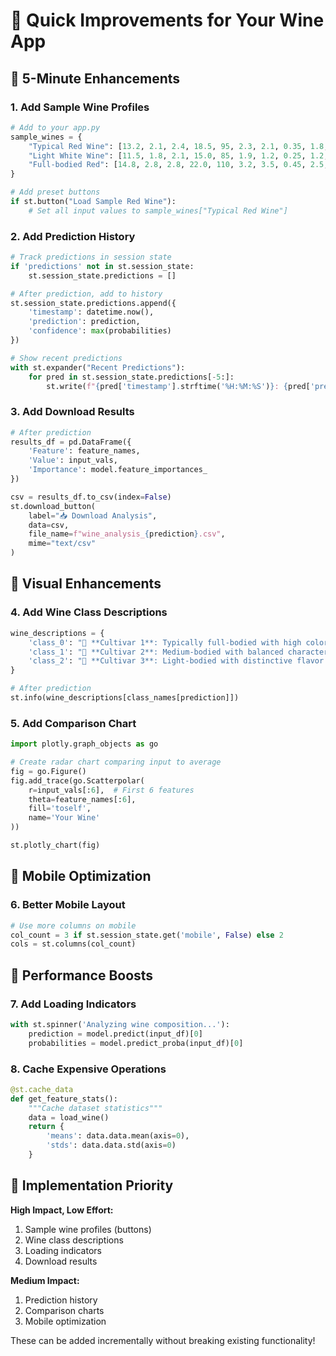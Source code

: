 # 🚀 Quick Improvements for Your Wine App

## 🎯 5-Minute Enhancements

### **1. Add Sample Wine Profiles**
```python
# Add to your app.py
sample_wines = {
    "Typical Red Wine": [13.2, 2.1, 2.4, 18.5, 95, 2.3, 2.1, 0.35, 1.8, 5.2, 1.0, 2.8, 720],
    "Light White Wine": [11.5, 1.8, 2.1, 15.0, 85, 1.9, 1.2, 0.25, 1.2, 3.5, 1.2, 3.2, 450],
    "Full-bodied Red": [14.8, 2.8, 2.8, 22.0, 110, 3.2, 3.5, 0.45, 2.5, 8.5, 0.8, 2.2, 1200]
}

# Add preset buttons
if st.button("Load Sample Red Wine"):
    # Set all input values to sample_wines["Typical Red Wine"]
```

### **2. Add Prediction History**
```python
# Track predictions in session state
if 'predictions' not in st.session_state:
    st.session_state.predictions = []

# After prediction, add to history
st.session_state.predictions.append({
    'timestamp': datetime.now(),
    'prediction': prediction,
    'confidence': max(probabilities)
})

# Show recent predictions
with st.expander("Recent Predictions"):
    for pred in st.session_state.predictions[-5:]:
        st.write(f"{pred['timestamp'].strftime('%H:%M:%S')}: {pred['prediction']} ({pred['confidence']:.1%})")
```

### **3. Add Download Results**
```python
# After prediction
results_df = pd.DataFrame({
    'Feature': feature_names,
    'Value': input_vals,
    'Importance': model.feature_importances_
})

csv = results_df.to_csv(index=False)
st.download_button(
    label="📥 Download Analysis",
    data=csv,
    file_name=f"wine_analysis_{prediction}.csv",
    mime="text/csv"
)
```

## 🎨 Visual Enhancements

### **4. Add Wine Class Descriptions**
```python
wine_descriptions = {
    'class_0': "🍷 **Cultivar 1**: Typically full-bodied with high color intensity",
    'class_1': "🍾 **Cultivar 2**: Medium-bodied with balanced characteristics", 
    'class_2': "🥂 **Cultivar 3**: Light-bodied with distinctive flavor profile"
}

# After prediction
st.info(wine_descriptions[class_names[prediction]])
```

### **5. Add Comparison Chart**
```python
import plotly.graph_objects as go

# Create radar chart comparing input to average
fig = go.Figure()
fig.add_trace(go.Scatterpolar(
    r=input_vals[:6],  # First 6 features
    theta=feature_names[:6],
    fill='toself',
    name='Your Wine'
))

st.plotly_chart(fig)
```

## 📱 Mobile Optimization

### **6. Better Mobile Layout**
```python
# Use more columns on mobile
col_count = 3 if st.session_state.get('mobile', False) else 2
cols = st.columns(col_count)
```

## 🔧 Performance Boosts

### **7. Add Loading Indicators**
```python
with st.spinner('Analyzing wine composition...'):
    prediction = model.predict(input_df)[0]
    probabilities = model.predict_proba(input_df)[0]
```

### **8. Cache Expensive Operations**
```python
@st.cache_data
def get_feature_stats():
    """Cache dataset statistics"""
    data = load_wine()
    return {
        'means': data.data.mean(axis=0),
        'stds': data.data.std(axis=0)
    }
```

## 🎯 Implementation Priority

**High Impact, Low Effort:**
1. Sample wine profiles (buttons)
2. Wine class descriptions
3. Loading indicators
4. Download results

**Medium Impact:**
1. Prediction history
2. Comparison charts
3. Mobile optimization

These can be added incrementally without breaking existing functionality!